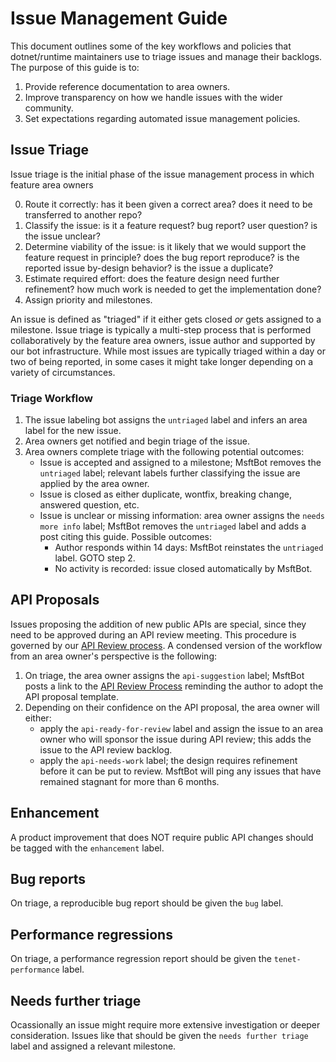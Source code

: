 # Issue Management Guide

This document outlines some of the key workflows and policies that dotnet/runtime maintainers use to triage issues and manage their backlogs. The purpose of this guide is to:

1. Provide reference documentation to area owners.
2. Improve transparency on how we handle issues with the wider community.
3. Set expectations regarding automated issue management policies.

## Issue Triage

Issue triage is the initial phase of the issue management process in which feature area owners

0. Route it correctly: has it been given a correct area? does it need to be transferred to another repo? 
1. Classify the issue: is it a feature request? bug report? user question? is the issue unclear?
2. Determine viability of the issue: is it likely that we would support the feature request in principle? does the bug report reproduce? is the reported issue by-design behavior? is the issue a duplicate?
3. Estimate required effort: does the feature design need further refinement? how much work is needed to get the implementation done?
4. Assign priority and milestones.

An issue is defined as "triaged" if it either gets closed _or_ gets assigned to a milestone. Issue triage is typically a multi-step process that is performed collaboratively by the feature area owners, issue author and supported by our bot infrastructure. While most issues are typically triaged within a day or two of being reported, in some cases it might take longer depending on a variety of circumstances.

### Triage Workflow

1. The issue labeling bot assigns the `untriaged` label and infers an area label for the new issue.
2. Area owners get notified and begin triage of the issue. 
3. Area owners complete triage with the following potential outcomes:
   * Issue is accepted and assigned to a milestone; MsftBot removes the `untriaged` label; relevant labels further classifying the issue are applied by the area owner.
   * Issue is closed as either duplicate, wontfix, breaking change, answered question, etc.
   * Issue is unclear or missing information: area owner assigns the `needs more info` label; MsftBot removes the `untriaged` label and adds a post citing this guide. Possible outcomes:
     * Author responds within 14 days: MsftBot reinstates the `untriaged` label. GOTO step 2.
     * No activity is recorded: issue closed automatically by MsftBot.

## API Proposals

Issues proposing the addition of new public APIs are special, since they need to be approved during an API review meeting. This procedure is governed by our [API Review process](https://github.com/dotnet/runtime/blob/main/docs/project/api-review-process.md). A condensed version of the workflow from an area owner's perspective is the following:

1. On triage, the area owner assigns the `api-suggestion` label; MsftBot posts a link to the [API Review Process](https://github.com/dotnet/runtime/blob/main/docs/project/api-review-process.md) reminding the author to adopt the API proposal template.
2. Depending on their confidence on the API proposal, the area owner will either:
   * apply the `api-ready-for-review` label and assign the issue to an area owner who will sponsor the issue during API review; this adds the issue to the API review backlog.
   * apply the `api-needs-work` label; the design requires refinement before it can be put to review. MsftBot will ping any issues that have remained stagnant for more than 6 months.

## Enhancement

A product improvement that does NOT require public API changes should be tagged with the `enhancement` label.

## Bug reports

On triage, a reproducible bug report should be given the `bug` label.

## Performance regressions

On triage, a performance regression report should be given the `tenet-performance` label.

## Needs further triage

Ocassionally an issue might require more extensive investigation or deeper consideration. Issues like that should be given the `needs further triage` label and assigned a relevant milestone.
